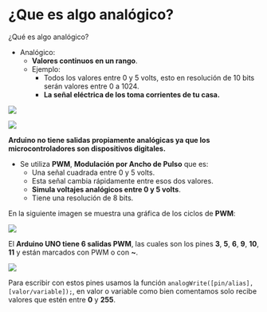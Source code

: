 # ¿Que es algo analógico?

¿Qué es algo analógico?
- Analógico:
  + **Valores continuos en un rango**.
  + Ejemplo: 
    * Todos los valores entre 0 y 5 volts, esto en resolución de 10 bits serán valores entre 0 a 1024.
    * **La señal eléctrica de los toma corrientes de tu casa.**
    
![](http://dux.com.ve/Tomacorriente_Tomadecorriente_Triple_Dux-01.png) 

![](https://cursos.mcielectronics.cl/wp-content/uploads/2014/09/022.png)

**Arduino no tiene salidas propiamente analógicas ya que los microcontroladores son dispositivos digitales.**
- Se utiliza **PWM**, **Modulación por Ancho de Pulso** que es:
  + Una señal cuadrada entre 0 y 5 volts.
  + Esta señal cambia rápidamente entre esos dos valores.
  + **Simula voltajes analógicos entre 0 y 5 volts**.
  + Tiene una resolución de 8 bits.

En la siguiente imagen se muestra una gráfica de los ciclos de **PWM**:

![](https://i.pinimg.com/originals/ec/79/c9/ec79c97752fb5d8b9250dcafd4f514b0.png)

El **Arduino UNO tiene 6 salidas PWM**, las cuales son los pines **3**, **5**, **6**, **9**, **10**, **11** y están marcados con PWM
o con **~**. 

![](https://www.electronicwings.com/public/images/user_images/images/Arduino/Arduino_basics/Arduino_PWM/arduino%20pwm%20pins.png)

Para escribir con estos pines usamos la función ``analogWrite([pin/alias],[valor/variable]);``, en valor o variable como bien comentamos solo recibe valores que estén entre **0** y **255**.

<!--stackedit_data:
eyJoaXN0b3J5IjpbMTU0NjU1OTQ4Niw4NjA2NjAxOTYsMTE4Mj
MxMDE1OCwxNDQxMzg2NTUzLC05MzM1OTQ0NTEsLTE3NjkwNjE1
NzksNTE4MzY1NDRdfQ==
-->